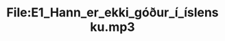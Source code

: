 ---
title: File:E1_Hann_er_ekki_góður_í_íslensku.mp3
recording of: Hann er ekki góður í íslensku.
reading speed: slow
speaker: E
license: CC0
---